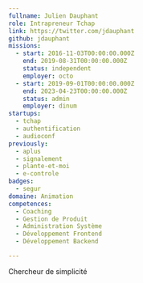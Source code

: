 ```yaml
---
fullname: Julien Dauphant
role: Intrapreneur Tchap
link: https://twitter.com/jdauphant
github: jdauphant
missions:
  - start: 2016-11-03T00:00:00.000Z
    end: 2019-08-31T00:00:00.000Z
    status: independent
    employer: octo
  - start: 2019-09-01T00:00:00.000Z
    end: 2023-04-23T00:00:00.000Z
    status: admin
    employer: dinum
startups:
  - tchap
  - authentification
  - audioconf
previously:
  - aplus
  - signalement
  - plante-et-moi
  - e-controle
badges:
  - segur
domaine: Animation
competences:
  - Coaching
  - Gestion de Produit
  - Administration Système
  - Développement Frontend
  - Développement Backend

---
```

Chercheur de simplicité
